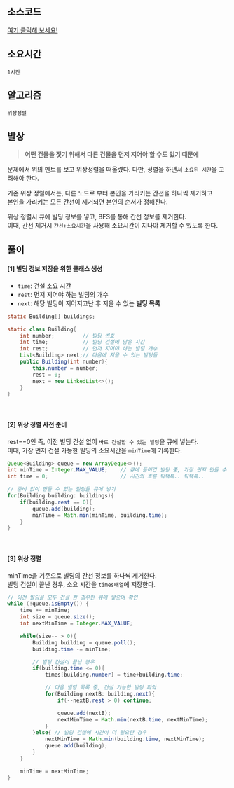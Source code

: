 ## 소스코드
[여기 클릭해 보세요!](https://github.com/BE-Archive/Algorithm-Study/blob/main/wnso-kim/Week_15/BOJ_1516_게임개발/BOJ_1516_게임개발.java)

## 소요시간
`1시간`

## 알고리즘
`위상정렬`

## 발상
> **어떤 건물을 짓기 위해서 다른 건물을 먼저 지어야 할 수도 있기 때문에**   

문제에서 위의 멘트를 보고 위상정렬을 떠올렸다. 다만, 정렬을 하면서 `소요된 시간`을 고려해야 한다.   

기존 위상 정렬에서는, 다른 노드로 부터 본인을 가리키는 간선을 하나씩 제거하고   
본인을 가리키는 모든 간선이 제거되면 본인의 순서가 정해진다. 

위상 정렬시 큐에 빌딩 정보를 넣고, BFS를 통해 간선 정보를 제거한다.   
이때, 간선 제거시 `간선+소요시간`을 사용해 소요시간이 지나야 제거할 수 있도록 한다.    

## 풀이
#### [1] 빌딩 정보 저장을 위한 클래스 생성
- `time`: 건설 소요 시간
- `rest`: 먼저 지어야 하는 빌딩의 개수  
- `next`: 해당 빌딩이 지어지고난 후 지을 수 있는 **빌딩 목록**

```java
static Building[] buildings;

static class Building{
    int number;         // 빌딩 번호
    int time;           // 빌딩 건설에 남은 시간
    int rest;           // 먼저 지어야 하는 빌딩 개수
    List<Building> next;// 다음에 지을 수 있는 빌딩들
    public Building(int number){
        this.number = number;
        rest = 0;
        next = new LinkedList<>();
    }
}
```
<br>

#### [2] 위상 정렬 사전 준비
rest==0인 즉, 이전 빌딩 건설 없이 `바로 건설할 수 있는 빌딩`을 큐에 넣는다.   
이때, 가장 먼저 건설 가능한 빌딩의 소요시간을 `minTime`에 기록한다.

```java
Queue<Building> queue = new ArrayDeque<>();
int minTime = Integer.MAX_VALUE;    // 큐에 들어간 빌딩 중, 가장 먼저 만들 수 있는 빌딩의 소요시간
int time = 0;                       // 시간의 흐름 틱택톡.. 틱택톡..

// 준비 없이 만들 수 있는 빌딩들 큐에 넣기
for(Building building: buildings){
    if(building.rest == 0){
        queue.add(building);
        minTime = Math.min(minTime, building.time);
    }
}
```
<br>

#### [3] 위상 정렬
minTime을 기준으로 빌딩의 간선 정보를 하나씩 제거한다.   
빌딩 건설이 끝난 경우, 소요 시간을 `times배열`에 저장한다.

```java
// 이전 빌딩을 모두 건설 한 경우만 큐에 넣으며 확인
while (!queue.isEmpty()) {
    time += minTime;
    int size = queue.size();
    int nextMinTime = Integer.MAX_VALUE;

    while(size-- > 0){
        Building building = queue.poll();
        building.time -= minTime;

        // 빌딩 건설이 끝난 경우
        if(building.time <= 0){
            times[building.number] = time+building.time;

            // 다음 빌딩 목록 중, 건설 가능한 빌딩 파악
            for(Building nextB: building.next){
                if(--nextB.rest > 0) continue;

                queue.add(nextB);
                nextMinTime = Math.min(nextB.time, nextMinTime);
            }
        }else{ // 빌딩 건설에 시간이 더 필요한 경우
            nextMinTime = Math.min(building.time, nextMinTime);
            queue.add(building);
        }
    }

    minTime = nextMinTime;
}
```